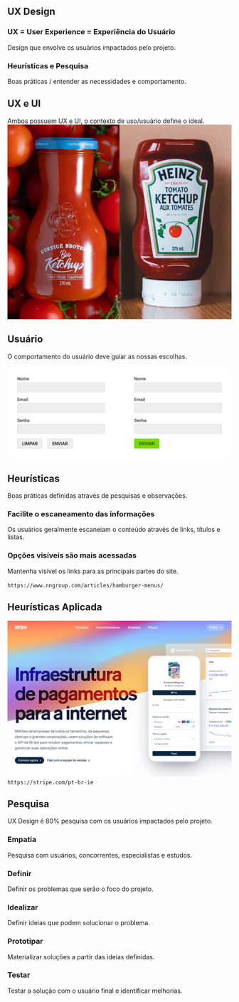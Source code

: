 ## UX Design

### UX = User Experience = Experiência do Usuário
Design que envolve os usuários impactados pelo projeto.

### Heurísticas e Pesquisa
Boas práticas / entender as necessidades e comportamento.

## UX e UI
Ambos possuem UX e UI, o contexto de uso/usuário define o ideal.
![imagem](ketchup.jpg)

## Usuário
O comportamento do usuário deve guiar as nossas escolhas.

![imagem](formulario.png)

## Heurísticas
Boas práticas definidas através de pesquisas e observações.

### Facilite o escaneamento das informações
Os usuários geralmente escaneiam o conteúdo através de links, títulos e listas.

### Opções visíveis são mais acessadas
Mantenha visível os links para as principais partes do site.

`https://www.nngroup.com/articles/hamburger-menus/`

## Heurísticas Aplicada

 ![imagem](stripe.jpg)
`https://stripe.com/pt-br-ie`

## Pesquisa
UX Design é 80% pesquisa com os usuários impactados pelo projeto.

### Empatia

Pesquisa com usuários, concorrentes, especialistas e estudos.

### Definir

Definir os problemas que serão o foco do projeto.

### Idealizar

Definir ideias que podem solucionar o problema.

### Prototipar

Materializar soluções a partir das ideias definidas.

### Testar

Testar a solução com o usuário final e identificar melhorias.